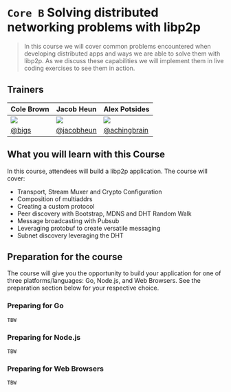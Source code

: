# `Core B` Solving distributed networking problems with libp2p

> In this course we will cover common problems encountered when developing distributed apps and ways we are able to solve them with libp2p. As we discuss these capabilities we will implement them in live coding exercises to see them in action.

## Trainers

| Cole Brown                                      | Jacob Heun                                             | Alex Potsides                                          |
|-------------------------------------------------------  |------------------------------------------------------  |------------------------------------------------------  |
| ![](https://avatars2.githubusercontent.com/u/213338)   | ![](https://avatars2.githubusercontent.com/u/639834)   | ![](https://avatars1.githubusercontent.com/u/665810)   |
| [@bigs](https://github.com/bigs)                      | [@jacobheun](https://github.com/jacobheun)             | [@achingbrain](https://github.com/achingbrain)         |

## What you will learn with this Course

In this course, attendees will build a libp2p application. The course will cover:
- Transport, Stream Muxer and Crypto Configuration
- Composition of multiaddrs
- Creating a custom protocol
- Peer discovery with Bootstrap, MDNS and DHT Random Walk
- Message broadcasting with Pubsub
- Leveraging protobuf to create versatile messaging
- Subnet discovery leveraging the DHT

## Preparation for the course

The course will give you the opportunity to build your application for one of three platforms/languages: Go, Node.js, and Web Browsers. See the preparation section below for your respective choice.

### Preparing for Go
`TBW`

### Preparing for Node.js
`TBW`

### Preparing for Web Browsers
`TBW`
